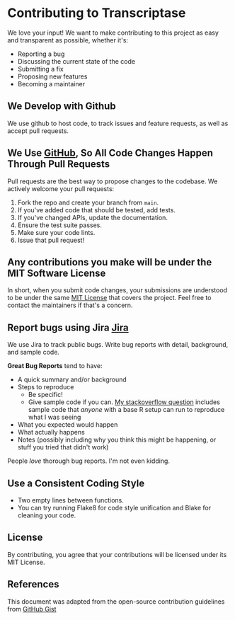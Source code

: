 # Contributing to Transcriptase
We love your input! We want to make contributing to this project as easy and transparent as possible, whether it's:

- Reporting a bug
- Discussing the current state of the code
- Submitting a fix
- Proposing new features
- Becoming a maintainer

## We Develop with Github
We use github to host code, to track issues and feature requests, as well as accept pull requests.

## We Use [GitHub](https://docs.github.com/en/get-started/using-github), So All Code Changes Happen Through Pull Requests
Pull requests are the best way to propose changes to the codebase. We actively welcome your pull requests:

1. Fork the repo and create your branch from `main`.
2. If you've added code that should be tested, add tests.
3. If you've changed APIs, update the documentation.
4. Ensure the test suite passes.
5. Make sure your code lints.
6. Issue that pull request!

## Any contributions you make will be under the MIT Software License
In short, when you submit code changes, your submissions are understood to be under the same [MIT License](http://choosealicense.com/licenses/mit/) that covers the project. Feel free to contact the maintainers if that's a concern.

## Report bugs using Jira [Jira](https://amigaas.atlassian.net/jira/software/projects/SCRUM/boards/1)
We use Jira to track public bugs. Write bug reports with detail, background, and sample code. 

**Great Bug Reports** tend to have:

- A quick summary and/or background
- Steps to reproduce
  - Be specific!
  - Give sample code if you can. [My stackoverflow question](http://stackoverflow.com/q/12488905/180626) includes sample code that *anyone* with a base R setup can run to reproduce what I was seeing
- What you expected would happen
- What actually happens
- Notes (possibly including why you think this might be happening, or stuff you tried that didn't work)

People *love* thorough bug reports. I'm not even kidding.

## Use a Consistent Coding Style
* Two empty lines between functions. 
* You can try running Flake8 for code style unification and Blake for cleaning your code.

## License
By contributing, you agree that your contributions will be licensed under its MIT License.

## References
This document was adapted from the open-source contribution guidelines from [GitHub Gist](https://gist.github.com/briandk/3d2e8b3ec8daf5a27a62#file-contributing-md)

